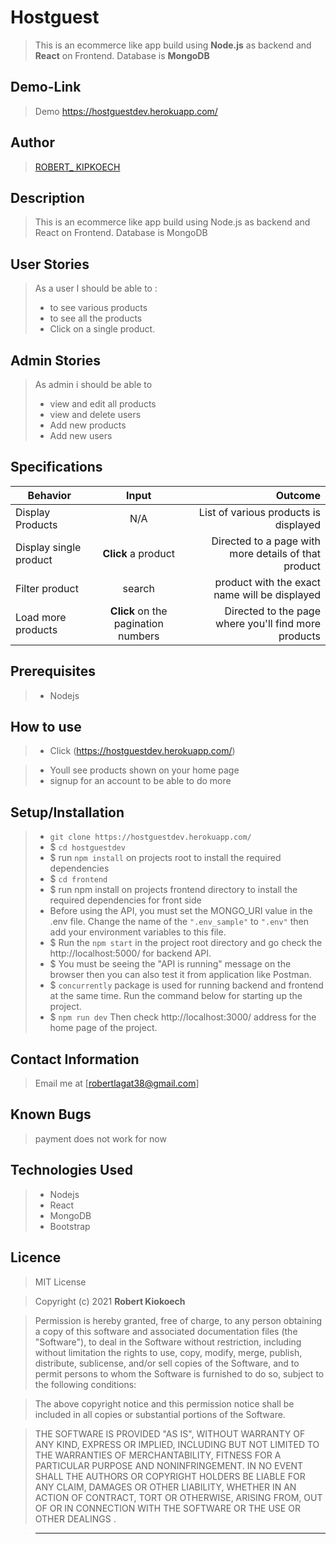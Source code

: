 # Hostguest 

> This is an ecommerce like app build using **Node.js** as backend and **React** on Frontend. Database is **MongoDB**
## Demo-Link
> Demo https://hostguestdev.herokuapp.com/

## Author

> [ROBERT_ KIPKOECH](https://hostguestdev.herokuapp.com/)

## Description
> This is an ecommerce like app build using Node.js as backend and React on Frontend. Database is MongoDB

## User Stories
> As a user I should be able to :
> * to see various products
> * to see all the products
> * Click on a single product.

## Admin Stories
> As admin i should be able to
> * view and edit all products
> * view and delete users
> * Add new products 
> * Add new users

## Specifications
| Behavior        | Input           | Outcome  |
| ------------- |:-------------:| -----:|
| Display Products | N/A | List of various products is displayed |
| Display single product | **Click** a product | Directed to a page with more details of that product |
| Filter product | search | product with the exact name will be displayed |
| Load more products | **Click** on the pagination numbers | Directed to the page where you'll find more products |

## Prerequisites
> * Nodejs

## How to use 
> * Click (https://hostguestdev.herokuapp.com/) <br/>
  
> * Youll see products shown on your home page
> * signup for an account to be able to do more


## Setup/Installation 
> * `git clone https://hostguestdev.herokuapp.com/`
> * $ `cd hostguestdev`
> * $ run `npm install` on projects root to install the required dependencies 
> * $ `cd frontend`
> * $ run npm install on projects frontend directory to install the required dependencies for front side
> * Before using the API, you must set the MONGO_URI value in the .env file. Change the name of the `".env_sample"` to `".env"` then add your environment variables to this file.
> * $ Run the `npm start` in the project root directory and go check the http://localhost:5000/ for backend API.
> * $ You must be seeing the "API is running" message on the browser then you can also test it from application like Postman.
> * $ `concurrently` package is used for running backend and frontend at the same time. Run the command below for starting up the project.
> * $ `npm run dev` Then check http://localhost:3000/ address for the home page of the project.

## Contact Information 
> Email  me at [robertlagat38@gmail.com]

## Known Bugs
> payment does not work for now 

## Technologies Used
> - Nodejs
> - React
> - MongoDB
> - Bootstrap
## Licence

> MIT License

> Copyright (c) 2021 **Robert Kiokoech**

> Permission is hereby granted, free of charge, to any person obtaining a copy
of this software and associated documentation files (the "Software"), to deal
in the Software without restriction, including without limitation the rights
to use, copy, modify, merge, publish, distribute, sublicense, and/or sell
copies of the Software, and to permit persons to whom the Software is
furnished to do so, subject to the following conditions:

> The above copyright notice and this permission notice shall be included in all
copies or substantial portions of the Software.

> THE SOFTWARE IS PROVIDED "AS IS", WITHOUT WARRANTY OF ANY KIND, EXPRESS OR
IMPLIED, INCLUDING BUT NOT LIMITED TO THE WARRANTIES OF MERCHANTABILITY,
FITNESS FOR A PARTICULAR PURPOSE AND NONINFRINGEMENT. IN NO EVENT SHALL THE
AUTHORS OR COPYRIGHT HOLDERS BE LIABLE FOR ANY CLAIM, DAMAGES OR OTHER
LIABILITY, WHETHER IN AN ACTION OF CONTRACT, TORT OR OTHERWISE, ARISING FROM,
OUT OF OR IN CONNECTION WITH THE SOFTWARE OR THE USE OR OTHER DEALINGS .

> --------------------------------------------------------
